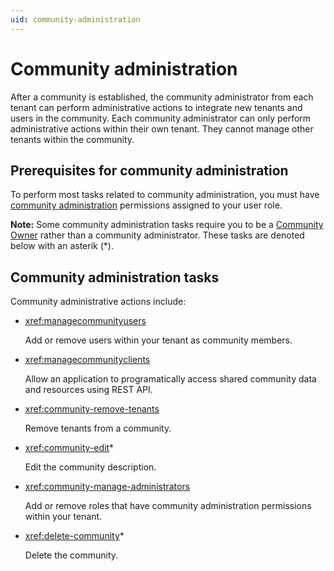 ```yaml
---
uid: community-administration
---
```


# Community administration

After a community is established, the community administrator from each tenant can perform administrative actions to integrate new tenants and users in the community. Each community administrator can only perform administrative actions within their own tenant. They cannot manage other tenants within the community.

## Prerequisites for community administration

To perform most tasks related to community administration, you must have [community administration](xref:ccRoles#community-administrators-preview) permissions assigned to your user role.

**Note:** Some community administration tasks require you to be a [Community Owner](xref:ccRoles#community-owner-preview) rather than a community administrator. These tasks are denoted below with an asterik (*).

## Community administration tasks

Community administrative actions include:

- <xref:managecommunityusers>

	Add or remove users within your tenant as community members.

- <xref:managecommunityclients>

	Allow an application to programatically access shared community data and resources using REST API.

- <xref:community-remove-tenants>

	Remove tenants from a community. 

- <xref:community-edit>*

	Edit the community description. 

- <xref:community-manage-administrators>

	Add or remove roles that have community administration permissions within your tenant.

- <xref:delete-community>*

	Delete the community. 
